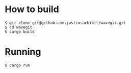 # How to build
```
$ git clone git@github.com:justinsacbibit/wavegit.git
$ cd wavegit
$ cargo build
```
# Running
```
$ cargo run
```
